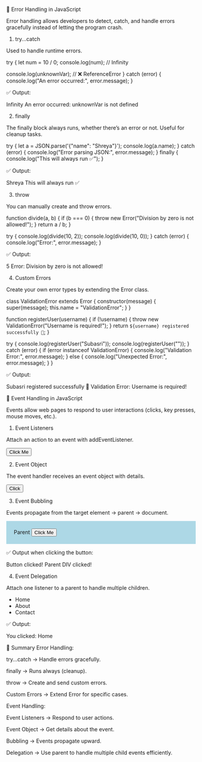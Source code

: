 🔹 Error Handling in JavaScript

Error handling allows developers to detect, catch, and handle errors gracefully instead of letting the program crash.

1. try...catch

Used to handle runtime errors.

try {
  let num = 10 / 0;
  console.log(num); // Infinity

  console.log(unknownVar); // ❌ ReferenceError
} catch (error) {
  console.log("An error occurred:", error.message);
}


✅ Output:

Infinity
An error occurred: unknownVar is not defined

2. finally

The finally block always runs, whether there’s an error or not.
Useful for cleanup tasks.

try {
  let a = JSON.parse('{"name": "Shreya"}');
  console.log(a.name);
} catch (error) {
  console.log("Error parsing JSON:", error.message);
} finally {
  console.log("This will always run ✅");
}


✅ Output:

Shreya
This will always run ✅

3. throw

You can manually create and throw errors.

function divide(a, b) {
  if (b === 0) {
    throw new Error("Division by zero is not allowed!");
  }
  return a / b;
}

try {
  console.log(divide(10, 2));
  console.log(divide(10, 0));
} catch (error) {
  console.log("Error:", error.message);
}


✅ Output:

5
Error: Division by zero is not allowed!

4. Custom Errors

Create your own error types by extending the Error class.

class ValidationError extends Error {
  constructor(message) {
    super(message);
    this.name = "ValidationError";
  }
}

function registerUser(username) {
  if (!username) {
    throw new ValidationError("Username is required!");
  }
  return `${username} registered successfully 🎉`;
}

try {
  console.log(registerUser("Subasri"));
  console.log(registerUser(""));
} catch (error) {
  if (error instanceof ValidationError) {
    console.log("Validation Error:", error.message);
  } else {
    console.log("Unexpected Error:", error.message);
  }
}


✅ Output:

Subasri registered successfully 🎉
Validation Error: Username is required!

🔹 Event Handling in JavaScript

Events allow web pages to respond to user interactions (clicks, key presses, mouse moves, etc.).

1. Event Listeners

Attach an action to an event with addEventListener.

<button id="myBtn">Click Me</button>

<script>
  let btn = document.getElementById("myBtn");
  btn.addEventListener("click", function () {
    alert("Button clicked!");
  });
</script>

2. Event Object

The event handler receives an event object with details.

<button id="infoBtn">Click</button>

<script>
  document.getElementById("infoBtn").addEventListener("click", function (event) {
    console.log("Event type:", event.type);
    console.log("Target element:", event.target);
  });
</script>

3. Event Bubbling

Events propagate from the target element → parent → document.

<div id="parent" style="padding:20px; background:lightblue;">
  Parent
  <button id="child">Click Me</button>
</div>

<script>
  document.getElementById("parent").addEventListener("click", function () {
    console.log("Parent DIV clicked!");
  });

  document.getElementById("child").addEventListener("click", function () {
    console.log("Button clicked!");
  });
</script>


✅ Output when clicking the button:

Button clicked!
Parent DIV clicked!

4. Event Delegation

Attach one listener to a parent to handle multiple children.

<ul id="menu">
  <li>Home</li>
  <li>About</li>
  <li>Contact</li>
</ul>

<script>
  document.getElementById("menu").addEventListener("click", function (event) {
    if (event.target.tagName === "LI") {
      console.log("You clicked:", event.target.innerText);
    }
  });
</script>


✅ Output:

You clicked: Home

🔑 Summary
Error Handling:

try...catch → Handle errors gracefully.

finally → Runs always (cleanup).

throw → Create and send custom errors.

Custom Errors → Extend Error for specific cases.

Event Handling:

Event Listeners → Respond to user actions.

Event Object → Get details about the event.

Bubbling → Events propagate upward.

Delegation → Use parent to handle multiple child events efficiently.
